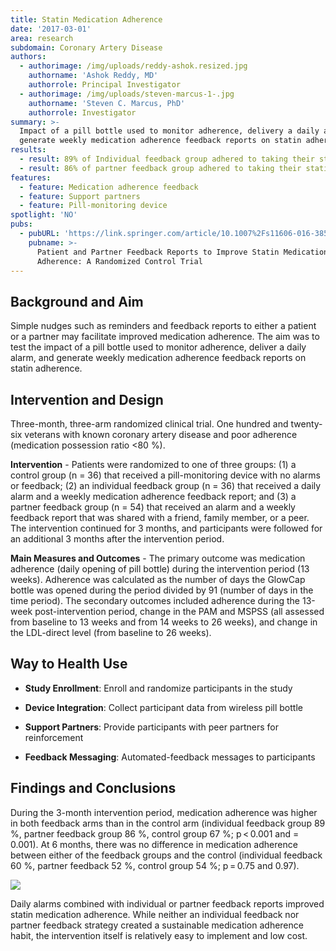 ```yaml
---
title: Statin Medication Adherence
date: '2017-03-01'
area: research
subdomain: Coronary Artery Disease
authors:
  - authorimage: /img/uploads/reddy-ashok.resized.jpg
    authorname: 'Ashok Reddy, MD'
    authorrole: Principal Investigator
  - authorimage: /img/uploads/steven-marcus-1-.jpg
    authorname: 'Steven C. Marcus, PhD'
    authorrole: Investigator
summary: >-
  Impact of a pill bottle used to monitor adherence, delivery a daily alarm, and
  generate weekly medication adherence feedback reports on statin adherence.
results:
  - result: 89% of Individual feedback group adhered to taking their statin medication
  - result: 86% of partner feedback group adhered to taking their statin medication
features:
  - feature: Medication adherence feedback
  - feature: Support partners
  - feature: Pill-monitoring device
spotlight: 'NO'
pubs:
  - pubURL: 'https://link.springer.com/article/10.1007%2Fs11606-016-3858-0'
    pubname: >-
      Patient and Partner Feedback Reports to Improve Statin Medication
      Adherence: A Randomized Control Trial
---
```

## Background and Aim

Simple nudges such as reminders and feedback reports to either a patient or a partner may facilitate improved medication adherence. The aim was to test the impact of a pill bottle used to monitor adherence, deliver a daily alarm, and generate weekly medication adherence feedback reports on statin adherence.

## Intervention and Design

Three-month, three-arm randomized clinical trial. One hundred and twenty-six veterans with known coronary artery disease and poor adherence (medication possession ratio <80 %).

**Intervention** - Patients were randomized to one of three groups: (1) a control group (n = 36) that received a pill-monitoring device with no alarms or feedback; (2) an individual feedback group (n = 36) that received a daily alarm and a weekly medication adherence feedback report; and (3) a partner feedback group (n = 54) that received an alarm and a weekly feedback report that was shared with a friend, family member, or a peer. The intervention continued for 3 months, and participants were followed for an additional 3 months after the intervention period.

**Main Measures and Outcomes** - The primary outcome was medication adherence (daily opening of pill bottle) during the intervention period (13 weeks). Adherence was calculated as the number of days the GlowCap bottle was opened during the period divided by 91 (number of days in the time period). The secondary outcomes included adherence during the 13-week post-intervention period, change in the PAM and MSPSS (all assessed from baseline to 13 weeks and from 14 weeks to 26 weeks), and change in the LDL-direct level (from baseline to 26 weeks). 

## Way to Health Use

- **Study Enrollment**: Enroll and randomize participants in the study

- **Device Integration**: Collect participant data from wireless pill bottle

- **Support Partners**: Provide participants with peer partners for reinforcement 

- **Feedback Messaging**: Automated-feedback messages to participants

## Findings and Conclusions

During the 3-month intervention period, medication adherence was higher in both feedback arms than in the control arm (individual feedback group 89 %, partner feedback group 86 %, control group 67 %; p < 0.001 and = 0.001). At 6 months, there was no difference in medication adherence between either of the feedback groups and the control (individual feedback 60 %, partner feedback 52 %, control group 54 %; p = 0.75 and 0.97).

![](/img/uploads/screen-shot-2018-08-30-at-8.49.36-pm.png)

Daily alarms combined with individual or partner feedback reports improved statin medication adherence. While neither an individual feedback nor partner feedback strategy created a sustainable medication adherence habit, the intervention itself is relatively easy to implement and low cost.
